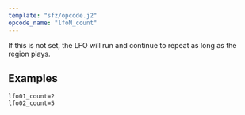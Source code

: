 ```yaml
---
template: "sfz/opcode.j2"
opcode_name: "lfoN_count"
---
```

If this is not set,
the LFO will run and continue to repeat as long as the region plays.

## Examples

```sfz
lfo01_count=2
lfo02_count=5
```
